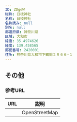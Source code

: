 ```yaml
---
ID: ZDgeW
総称: 日枝神社
名称: 日枝神社
名称読み: null
別名: null
都道府県: 神奈川県
区域: 大和市
緯度: 35.4974626
経度: 139.458565
郵便番号: 2420001
住所: 神奈川県大和市下鶴間２９６６−１
---
```


## その他

### 参考URL

| URL | 説明          |
| --- | ------------- |
|     | OpenStreetMap |
